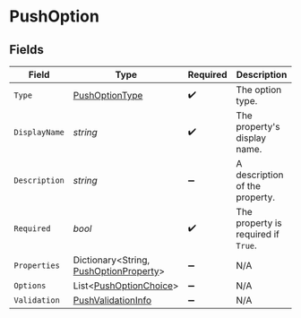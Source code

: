 # PushOption


## Fields

| Field                                                                               | Type                                                                                | Required                                                                            | Description                                                                         |
| ----------------------------------------------------------------------------------- | ----------------------------------------------------------------------------------- | ----------------------------------------------------------------------------------- | ----------------------------------------------------------------------------------- |
| `Type`                                                                              | [PushOptionType](../../Models/Shared/PushOptionType.md)                             | :heavy_check_mark:                                                                  | The option type.                                                                    |
| `DisplayName`                                                                       | *string*                                                                            | :heavy_check_mark:                                                                  | The property's display name.                                                        |
| `Description`                                                                       | *string*                                                                            | :heavy_minus_sign:                                                                  | A description of the property.                                                      |
| `Required`                                                                          | *bool*                                                                              | :heavy_check_mark:                                                                  | The property is required if `True`.                                                 |
| `Properties`                                                                        | Dictionary<String, [PushOptionProperty](../../Models/Shared/PushOptionProperty.md)> | :heavy_minus_sign:                                                                  | N/A                                                                                 |
| `Options`                                                                           | List<[PushOptionChoice](../../Models/Shared/PushOptionChoice.md)>                   | :heavy_minus_sign:                                                                  | N/A                                                                                 |
| `Validation`                                                                        | [PushValidationInfo](../../Models/Shared/PushValidationInfo.md)                     | :heavy_minus_sign:                                                                  | N/A                                                                                 |